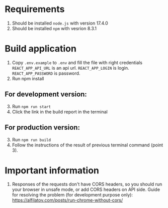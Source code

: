 # Requirements
1. Should be installed `node.js` with version 17.4.0
2. Should be installed `npm` with vesrion 8.3.1

# Build application
1. Copy `.env.example` to `.env` and fill the file with right credentials
    `REACT_APP_API_URL` is an api url.
    `REACT_APP_LOGIN` is login.
    `REACT_APP_PASSWORD` is password.
2. Run npm install

## For development version:
3. Run `npm run start`
4. Click the link in the build report in the terminal

## For production version:
3. Run `npm run build`
4. Follow the instructions of the result of previous terminal command (point 3).

# Important information
1. Responses of the requests don't have CORS headers, so you should run your browser in unsafe mode, or add CORS headers on API side.
Guide for resolving the problem (for development purpose only): https://alfilatov.com/posts/run-chrome-without-cors/
